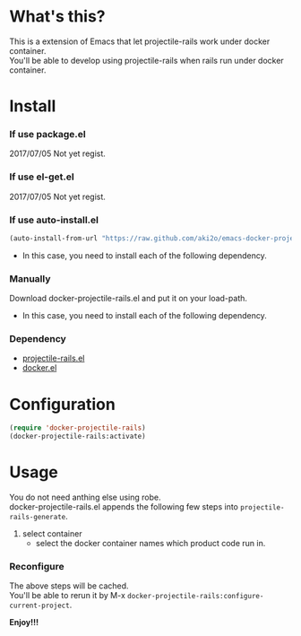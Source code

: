 # What's this?

This is a extension of Emacs that let projectile-rails work under docker container.  
You'll be able to develop using projectile-rails when rails run under docker container.

# Install

### If use package.el

2017/07/05 Not yet regist.  

### If use el-get.el

2017/07/05 Not yet regist.  

### If use auto-install.el

```lisp
(auto-install-from-url "https://raw.github.com/aki2o/emacs-docker-projectile-rails/master/docker-projectile-rails.el")
```
-   In this case, you need to install each of the following dependency.

### Manually

Download docker-projectile-rails.el and put it on your load-path.  
-   In this case, you need to install each of the following dependency.

### Dependency

-   [projectile-rails.el](https://github.com/asok/projectile-rails)
-   [docker.el](https://github.com/Silex/docker.el)

# Configuration

```lisp
(require 'docker-projectile-rails)
(docker-projectile-rails:activate)
```

# Usage

You do not need anthing else using robe.  
docker-projectile-rails.el appends the following few steps into `projectile-rails-generate`.  
1.  select container
    -   select the docker container names which product code run in.

### Reconfigure

The above steps will be cached.  
You'll be able to rerun it by M-x `docker-projectile-rails:configure-current-project`.



**Enjoy!!!**
